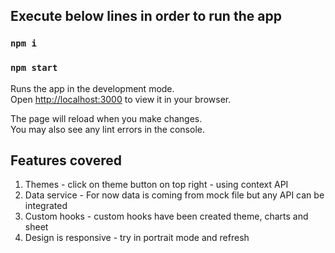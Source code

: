 ## Execute below lines in order to run the app

### `npm i`
### `npm start`

Runs the app in the development mode.\
Open [http://localhost:3000](http://localhost:3000) to view it in your browser.

The page will reload when you make changes.\
You may also see any lint errors in the console.

## Features covered

1. Themes - click on theme button on top right - using context API
2. Data service - For now data is coming from mock file but any API can be integrated
3. Custom hooks - custom hooks have been created theme, charts and sheet
4. Design is responsive - try in portrait mode and refresh